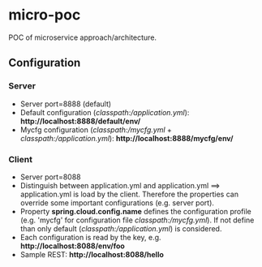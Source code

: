# micro-poc
POC of microservice approach/architecture.

## Configuration

### Server
* Server port=8888 (default)
* Default configuration (_classpath:/application.yml_): **http://localhost:8888/default/env/**
* Mycfg configuration (_classpath:/mycfg.yml_ + _classpath:/application.yml_): **http://localhost:8888/mycfg/env/**

### Client
* Server port=8088
* Distinguish between application.yml and application.yml ==> application.yml is load by the client. Therefore the properties 
can override some important configurations (e.g. server port).
* Property **spring.cloud.config.name** defines the configuration profile (e.g. 'mycfg' for configuration 
file _classpath:/mycfg.yml_).  If not define than only default (_classpath:/application.yml_) is considered.
* Each configuration is read by the key, e.g. **http://localhost:8088/env/foo**
* Sample REST: **http://localhost:8088/hello**

